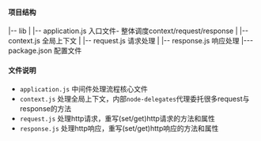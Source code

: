 
#### 项目结构
|-- lib
|    |-- application.js  入口文件- 整体调度context/request/response
|    |-- context.js      全局上下文
|    |-- request.js      请求处理
|    |-- response.js     响应处理
|--- package.json        配置文件

#### 文件说明
* `application.js` 中间件处理流程核心文件
* `context.js`  处理全局上下文，内部`node-delegates`代理委托很多request与response的方法
* `request.js`  处理http请求，重写(set/get)http请求的方法和属性
* `response.js` 处理http响应，重写(set/get)http响应的方法和属性





